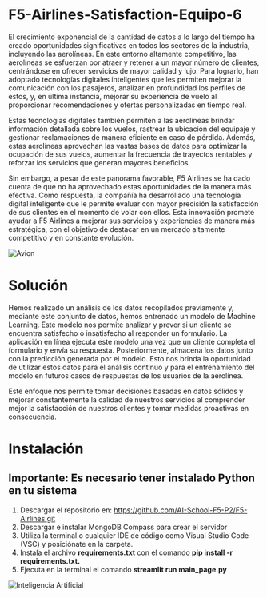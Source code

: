 # F5-Airlines-Satisfaction-Equipo-6

El crecimiento exponencial de la cantidad de datos a lo largo del tiempo ha creado oportunidades significativas en todos los sectores de la industria, incluyendo las aerolíneas. En este entorno altamente competitivo, las aerolíneas se esfuerzan por atraer y retener a un mayor número de clientes, centrándose en ofrecer servicios de mayor calidad y lujo. Para lograrlo, han adoptado tecnologías digitales inteligentes que les permiten mejorar la comunicación con los pasajeros, analizar en profundidad los perfiles de estos, y, en última instancia, mejorar su experiencia de vuelo al proporcionar recomendaciones y ofertas personalizadas en tiempo real.

Estas tecnologías digitales también permiten a las aerolíneas brindar información detallada sobre los vuelos, rastrear la ubicación del equipaje y gestionar reclamaciones de manera eficiente en caso de pérdida. Además, estas aerolíneas aprovechan las vastas bases de datos para optimizar la ocupación de sus vuelos, aumentar la frecuencia de trayectos rentables y reforzar los servicios que generan mayores beneficios.

Sin embargo, a pesar de este panorama favorable, F5 Airlines se ha dado cuenta de que no ha aprovechado estas oportunidades de la manera más efectiva. Como respuesta, la compañía ha desarrollado una tecnología digital inteligente que le permite evaluar con mayor precisión la satisfacción de sus clientes en el momento de volar con ellos. Esta innovación promete ayudar a F5 Airlines a mejorar sus servicios y experiencias de manera más estratégica, con el objetivo de destacar en un mercado altamente competitivo y en constante evolución.

![Avion](https://www.google.com/url?sa=i&url=https%3A%2F%2Felpais.com%2Fgente%2F2023-06-16%2Fconfesiones-de-shakira-en-el-juzgado-hice-aterrizar-el-avion-en-barcelona-solo-para-darle-un-beso-a-gerard.html&psig=AOvVaw3pYA-ty_XRBQ60Ir7CtFQl&ust=1694594462341000&source=images&cd=vfe&opi=89978449&ved=0CBAQjRxqFwoTCOiijrnWpIEDFQAAAAAdAAAAABAF)

# Solución

Hemos realizado un análisis de los datos recopilados previamente y, mediante este conjunto de datos, hemos entrenado un modelo de Machine Learning. Este modelo nos permite analizar y prever si un cliente se encuentra satisfecho o insatisfecho al responder un formulario. La aplicación en línea ejecuta este modelo una vez que un cliente completa el formulario y envía su respuesta. Posteriormente, almacena los datos junto con la predicción generada por el modelo. Esto nos brinda la oportunidad de utilizar estos datos para el análisis continuo y para el entrenamiento del modelo en futuros casos de respuestas de los usuarios de la aerolínea.

Este enfoque nos permite tomar decisiones basadas en datos sólidos y mejorar constantemente la calidad de nuestros servicios al comprender mejor la satisfacción de nuestros clientes y tomar medidas proactivas en consecuencia.

# Instalación

## Importante: Es necesario tener instalado Python en tu sistema

1. Descargar el repositorio en: https://github.com/AI-School-F5-P2/F5-Airlines.git
2. Descargar e instalar MongoDB Compass para crear el servidor
3. Utiliza la terminal o cualquier IDE de código como Visual Studio Code (VSC) y posiciónate en la carpeta.
4. Instala el archivo **requirements.txt** con el comando **pip install -r requirements.txt.**
5. Ejecuta en la terminal el comando **streamlit run main_page.py**

![Inteligencia Artificial](https://www.google.com/url?sa=i&url=https%3A%2F%2Felchesemueve.com%2Fque-es-la-inteligencia-artificial-ai&psig=AOvVaw20z8SphVTOIgHkgHXTEkuj&ust=1694595041717000&source=images&cd=vfe&opi=89978449&ved=0CBAQjRxqFwoTCMitr83YpIEDFQAAAAAdAAAAABAE)